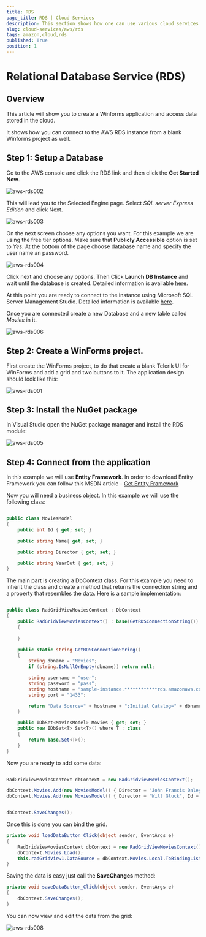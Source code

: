 ```yaml
---
title: RDS 
page_title: RDS | Cloud Services
description: This section shows how one can use various cloud services like GoogleCloud, AWS, and Azure with the Telerik UI For Winforms suite.
slug: cloud-services/aws/rds
tags: amazon,cloud,rds
published: True
position: 1
---
```


# Relational Database Service (RDS)

## Overview

This article will show you to create a Winforms application and access data stored in the cloud. 

It shows how you can connect to the AWS RDS instance from a blank Winforms project as well. 

## Step 1: Setup a Database

Go to the AWS console and click the RDS link and then click the __Get Started Now__. 

![aws-rds002](images/aws-rds002.png)

This will lead you to the Selected Engine page. Select *SQL server Express Edition* and click Next. 

![aws-rds003](images/aws-rds003.png)

On the next screen choose any options you want. For this example we are using the free tier options. Make sure that **Publicly Accessible** option is set to *Yes*.  At the bottom of the page choose database name and specify the user name an password.

![aws-rds004](images/aws-rds004.png)

Click next and choose any options. Then Click __Launch DB Instance__ and wait until the database is created. Detailed information is available [here](https://docs.aws.amazon.com/AmazonRDS/latest/UserGuide/CHAP_GettingStarted.CreatingConnecting.SQLServer.html).


At this point you are ready to connect to the instance using Microsoft SQL Server Management Studio. Detailed information is available [here](https://docs.aws.amazon.com/AmazonRDS/latest/UserGuide/USER_ConnectToMicrosoftSQLServerInstance.html). 

Once you are connected create a new Database and a new table called *Movies* in it.

![aws-rds006](images/aws-rds006.png)


## Step 2: Create a WinForms project.

First create the WinForms project, to do that create a blank Telerik UI for WinForms and add a grid and two buttons to it. The application design should look like this:

![aws-rds001](images/aws-rds001.png)

## Step 3: Install the NuGet package

In Visual Studio open the NuGet package manager and install the RDS module:

![aws-rds005](images/aws-rds005.png)

## Step 4: Connect from the application

In this example we will use __Entity Framework__. In order to download Entity Framework you can follow this MSDN article - [Get Entity Framework](https://msdn.microsoft.com/en-us/data/ee712906.aspx)  


Now you will need a business object. In this example we will use the following class:

````C#

public class MoviesModel
{
    public int Id { get; set; }

    public string Name{ get; set; }

    public string Director { get; set; }

    public string YearOut { get; set; }
}
````

The main part is creating a DbContext class. For this example you need to inherit the class and create a method that returns the connection string and a property that resembles the data. Here is a sample implementation:

````C#

public class RadGridViewMoviesContext : DbContext
{
    public RadGridViewMoviesContext() : base(GetRDSConnectionString())
    {
       
    }

    public static string GetRDSConnectionString()
    {
        string dbname = "Movies";
        if (string.IsNullOrEmpty(dbname)) return null;

        string username = "user";
        string password = "pass";
        string hostname = "sample-instance.************rds.amazonaws.com";
        string port = "1433";

        return "Data Source=" + hostname + ";Initial Catalog=" + dbname + ";User ID=" + username + ";Password=" + password + ";";
    }

    public IDbSet<MoviesModel> Movies { get; set; }
    public new IDbSet<T> Set<T>() where T : class
    {
        return base.Set<T>();
    }
}

````

Now you are ready to add some data:

````C#

RadGridViewMoviesContext dbContext = new RadGridViewMoviesContext();

dbContext.Movies.Add(new MoviesModel() { Director = "John Francis Daley", Id = 0, Name = "Game Night", YearOut = "2018" });
dbContext.Movies.Add(new MoviesModel() { Director = "Will Gluck", Id = 0, Name = "Peter Rabbit", YearOut = "2018" });


dbContext.SaveChanges();

````


Once this is done you can bind the grid.

````C#
private void loadDataButton_Click(object sender, EventArgs e)
{
    RadGridViewMoviesContext dbContext = new RadGridViewMoviesContext();
    dbContext.Movies.Load();
    this.radGridView1.DataSource = dbContext.Movies.Local.ToBindingList();
}

````

Saving the data is easy just call the __SaveChanges__ method:

````C#
private void saveDataButton_Click(object sender, EventArgs e)
{
    dbContext.SaveChanges();
}
````

You can now view and edit the data from the grid:

![aws-rds008](images/aws-rds008.png)